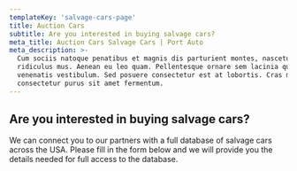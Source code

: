 ```yaml
---
templateKey: 'salvage-cars-page'
title: Auction Cars
subtitle: Are you interested in buying salvage cars?
meta_title: Auction Cars Salvage Cars | Port Auto
meta_description: >-
  Cum sociis natoque penatibus et magnis dis parturient montes, nascetur
  ridiculus mus. Aenean eu leo quam. Pellentesque ornare sem lacinia quam
  venenatis vestibulum. Sed posuere consectetur est at lobortis. Cras mattis
  consectetur purus sit amet fermentum.
---
```

## Are you interested in buying salvage cars?

We can connect you to our partners with a full database of salvage cars across the USA. Please fill in the form below and we will provide you the details needed for full access to the database.
